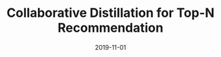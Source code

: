---
layout: post
title: "Collaborative Distillation for Top-N Recommendation"
description: "Jae-woong Lee, Minjin Choi, Jongwuk Lee, Hyunjung Shim<br>IEEE International Conference on Data Mining (ICDM), Beijing, China, Nov 2019  (Acceptance Rate: 9.08% , 95/1046)"
date: 2019-11-01
tags: ["RS"]
categories: ["publication", "publication_international", "conference", "conference_international"]
comments: true
---